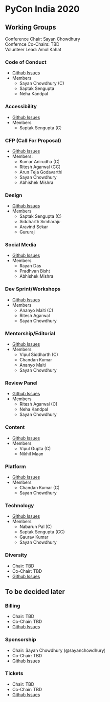 # PyCon India 2020

## Working Groups

Conference Chair: Sayan Chowdhury  
Confernce Co-Chairs: TBD  
Volunteer Lead: Amol Kahat  


### Code of Conduct

- [Github Issues](https://github.com/pythonindia/inpycon2020-tasks/issues?q=is%3Aopen+is%3Aissue+label%3Awg%2Faccessibility)
- Members
  * Sayan Chowdhury (C)
  * Saptak Sengupta
  * Neha Kandpal


### Accessibility

- [Github Issues](https://github.com/pythonindia/inpycon2020-tasks/issues?q=is%3Aopen+is%3Aissue+label%3Awg%2Faccessibility)
- Members
  * Saptak Sengupta (C)
  
### CFP (Call For Proposal)

- [Github Issues](https://github.com/pythonindia/inpycon2020-tasks/issues?q=is%3Aopen+is%3Aissue+label%3Awg%2Fcfp)
- Members:
  * Kumar Anirudha (C)
  * Ritesh Agarwal (CC)
  * Arun Teja Godavarthi
  * Sayan Chowdhury
  * Abhishek Mishra
  
### Design

- [Github Issues](https://github.com/pythonindia/inpycon2020-tasks/issues?q=is%3Aopen+is%3Aissue+label%3Awg%2Fdesign)
- Members
  * Saptak Sengupta (C)
  * Siddharth Simharaju
  * Aravind Sekar
  * Gururaj

### Social Media

- [Github Issues](https://github.com/pythonindia/inpycon2020-tasks/issues?q=is%3Aopen+is%3Aissue+label%3Awg%2Fsocial-media)
- Members
  * Rayan Das
  * Pradhvan Bisht
  * Abhishek Mishra

### Dev Sprint/Workshops
- [Github Issues](https://github.com/pythonindia/inpycon2020-tasks/issues?q=is%3Aopen+is%3Aissue+label%3Awg%2Fdevsprint)
- Members 
  * Ananyo Maiti (C)
  * Ritesh Agarwal
  * Sayan Chowdhury

### Mentorship/Editorial

- [Github Issues](https://github.com/pythonindia/inpycon2020-tasks/issues?q=is%3Aopen+is%3Aissue+label%3Awg%2Fmentorship)
- Members
  * Vipul Siddharth (C)
  * Chandan Kumar
  * Ananyo Maiti
  * Sayan Chowdhury
  
### Review Panel

- [Github Issues](https://github.com/pythonindia/inpycon2020-tasks/issues?q=is%3Aopen+is%3Aissue+label%3Awg%2Fmentorship)
- Members
  * Ritesh Agarwal (C)
  * Neha Kandpal
  * Sayan Chowdhury
  
### Content

- [Github Issues](https://github.com/pythonindia/inpycon-blog/issues/)
- Members
  * Vipul Gupta (C)
  * Nikhil Maan

### Platform

- [Github Issues](https://github.com/pythonindia/inpycon2020-tasks/issues?q=is%3Aopen+is%3Aissue+label%3Awg%2Fmentorship)
- Members
  * Chandan Kumar (C)
  * Sayan Chowdhury

### Technology

- [Github Issues](https://github.com/pythonindia/inpycon2020-tasks/issues?q=is%3Aopen+is%3Aissue+label%3Awg%2Ftechnology)
- Members
  * Nabarun Pal (C)
  * Saptak Sengupta (CC)
  * Gaurav Kumar
  * Sayan Chowdhury

### Diversity

- Chair: TBD
- Co-Chair: TBD
- [Github Issues](https://github.com/pythonindia/inpycon2020-tasks/issues?q=is%3Aopen+is%3Aissue+label%3Awg%2Fdiversity)


## To be decided later
### Billing

- Chair: TBD
- Co-Chair: TBD
- [Github Issues](https://github.com/pythonindia/inpycon2020-tasks/issues?q=is%3Aopen+is%3Aissue+label%3Awg%2Fbilling)

### Sponsorship

- Chair: Sayan Chowdhury (@sayanchowdhury)
- Co-Chair: TBD
- [Github Issues](https://github.com/pythonindia/inpycon2020-tasks/issues?q=is%3Aopen+is%3Aissue+label%3Awg%2Fsponsorship)


### Tickets

- Chair: TBD
- Co-Chair: TBD
- [Github Issues](https://github.com/pythonindia/inpycon2020-tasks/issues?q=is%3Aopen+is%3Aissue+label%3Awg%2Ftickets)

